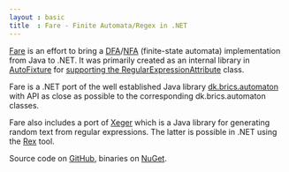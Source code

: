 ```yaml
---
layout : basic
title  : Fare - Finite Automata/Regex in .NET
---
```


[Fare](https://github.com/moodmosaic/Fare "Fare - [F]inite [A]utomata and [R]egular [E]xpressions")
is an effort to bring a
[DFA](http://en.wikipedia.org/wiki/Deterministic_finite-state_machine "Deterministic finite-state machine")/[NFA](http://en.wikipedia.org/wiki/Nondeterministic_finite-state_machine "Nondeterministic finite-state machine")
(finite-state automata) implementation from Java to .NET. It was primarily created as an internal library in [AutoFixture](https://github.com/AutoFixture/AutoFixture) for [supporting the RegularExpressionAttribute](http://nikosbaxevanis.com/blog/2011/12/11/regularexpressionattribute-support-in-autofixture/) class.

Fare is a .NET port of the well established Java library
[dk.brics.automaton](http://www.brics.dk/automaton/ "dk.brics.automaton")
with API as close as possible to the corresponding dk.brics.automaton
classes.

Fare also includes a port of
[Xeger](http://code.google.com/p/xeger/ "A Java library for generating random text from regular expressions.") which
is a Java library for generating random text from regular expressions.
The latter is possible in .NET using the
[Rex](http://research.microsoft.com/en-us/projects/rex/ "Rex is a tool that explores .NET regexes and generates members efficiently.")
tool.

Source code on [GitHub](https://github.com/moodmosaic/Fare), binaries on [NuGet](https://www.nuget.org/packages/Fare/).
